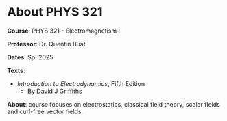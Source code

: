 # About PHYS 321

**Course**: PHYS 321 - Electromagnetism I

**Professor**: Dr. Quentin Buat

**Dates**: Sp. 2025

**Texts**:
- *Introduction to Electrodynamics*, Fifth Edition
	- By David J Griffiths

**About**: course focuses on electrostatics, classical field theory, scalar fields and curl-free vector fields. 
